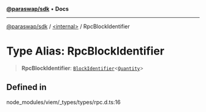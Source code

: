 [**@paraswap/sdk**](../../README.md) • **Docs**

***

[@paraswap/sdk](../../globals.md) / [\<internal\>](../README.md) / RpcBlockIdentifier

# Type Alias: RpcBlockIdentifier

> **RpcBlockIdentifier**: [`BlockIdentifier`](BlockIdentifier.md)\<[`Quantity`](Quantity.md)\>

## Defined in

node\_modules/viem/\_types/types/rpc.d.ts:16

